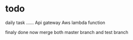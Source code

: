 # todo
daily task
......
Api gateway
Aws lambda function

finaly done 
now merge both master branch and test branch
